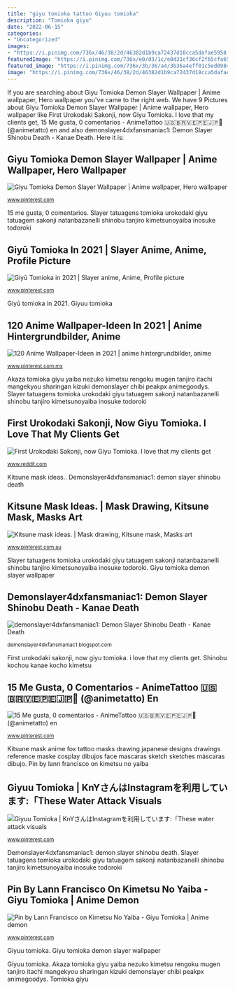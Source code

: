 ```yaml
---
title: "giyu tomioka tattoo Giyuu tomioka"
description: "Tomioka giyu"
date: "2022-06-15"
categories:
- "Uncategorized"
images:
- "https://i.pinimg.com/736x/46/38/2d/46382d1b9ca72437d18cca5dafae5958.jpg"
featuredImage: "https://i.pinimg.com/736x/e0/d3/1c/e0d31cf36cf2f65cfa650b6abae3e040.jpg"
featured_image: "https://i.pinimg.com/736x/3b/36/a4/3b36a4eff01c5ed09844d0cdc80b7ffb.jpg"
image: "https://i.pinimg.com/736x/46/38/2d/46382d1b9ca72437d18cca5dafae5958.jpg"
---
```


If you are searching about Giyu Tomioka Demon Slayer Wallpaper | Anime wallpaper, Hero wallpaper you've came to the right web. We have 9 Pictures about Giyu Tomioka Demon Slayer Wallpaper | Anime wallpaper, Hero wallpaper like First Urokodaki Sakonji, now Giyu Tomioka. I love that my clients get, 15 Me gusta, 0 comentarios - AnimeTattoo 🇺🇸🇧🇷🇻🇪🇵🇪🇯🇵🏯 (@animetatto) en and also demonslayer4dxfansmaniac1: Demon Slayer Shinobu Death - Kanae Death. Here it is:

## Giyu Tomioka Demon Slayer Wallpaper | Anime Wallpaper, Hero Wallpaper

![Giyu Tomioka Demon Slayer Wallpaper | Anime wallpaper, Hero wallpaper](https://i.pinimg.com/736x/46/38/2d/46382d1b9ca72437d18cca5dafae5958.jpg "Akaza tomioka giyu yaiba nezuko kimetsu rengoku mugen tanjiro itachi mangekyou sharingan kizuki demonslayer chibi peakpx animegoodys")

<small>www.pinterest.com</small>

15 me gusta, 0 comentarios. Slayer tatuagens tomioka urokodaki giyu tatuagem sakonji natanbazanelli shinobu tanjiro kimetsunoyaiba inosuke todoroki

## Giyū Tomioka In 2021 | Slayer Anime, Anime, Profile Picture

![Giyū Tomioka in 2021 | Slayer anime, Anime, Profile picture](https://i.pinimg.com/236x/8b/99/0e/8b990efe9d8abbbc870a916144c7d9fb.jpg?nii=t "Demon tomioka giyu")

<small>www.pinterest.com</small>

Giyū tomioka in 2021. Giyuu tomioka

## 120 Anime Wallpaper-Ideen In 2021 | Anime Hintergrundbilder, Anime

![120 Anime Wallpaper-Ideen in 2021 | anime hintergrundbilder, anime](https://i.pinimg.com/474x/47/7b/ba/477bbad6b63ac74899fec082cb0b8234.jpg "120 anime wallpaper-ideen in 2021")

<small>www.pinterest.com.mx</small>

Akaza tomioka giyu yaiba nezuko kimetsu rengoku mugen tanjiro itachi mangekyou sharingan kizuki demonslayer chibi peakpx animegoodys. Slayer tatuagens tomioka urokodaki giyu tatuagem sakonji natanbazanelli shinobu tanjiro kimetsunoyaiba inosuke todoroki

## First Urokodaki Sakonji, Now Giyu Tomioka. I Love That My Clients Get

![First Urokodaki Sakonji, now Giyu Tomioka. I love that my clients get](https://i.redd.it/2vxis6ts6fj41.jpg "120 anime wallpaper-ideen in 2021")

<small>www.reddit.com</small>

Kitsune mask ideas.. Demonslayer4dxfansmaniac1: demon slayer shinobu death

## Kitsune Mask Ideas. | Mask Drawing, Kitsune Mask, Masks Art

![Kitsune mask ideas. | Mask drawing, Kitsune mask, Masks art](https://i.pinimg.com/originals/4d/d2/48/4dd248d75d438fa3617f9b0e97fc073c.jpg "First urokodaki sakonji, now giyu tomioka. i love that my clients get")

<small>www.pinterest.com.au</small>

Slayer tatuagens tomioka urokodaki giyu tatuagem sakonji natanbazanelli shinobu tanjiro kimetsunoyaiba inosuke todoroki. Giyu tomioka demon slayer wallpaper

## Demonslayer4dxfansmaniac1: Demon Slayer Shinobu Death - Kanae Death

![demonslayer4dxfansmaniac1: Demon Slayer Shinobu Death - Kanae Death](http://pm1.narvii.com/7271/56863d35c95494425f7f72a555bd3df59dd741ear1-640-363v2_00.jpg "Giyū tomioka in 2021")

<small>demonslayer4dxfansmaniac1.blogspot.com</small>

First urokodaki sakonji, now giyu tomioka. i love that my clients get. Shinobu kochou kanae kocho kimetsu

## 15 Me Gusta, 0 Comentarios - AnimeTattoo 🇺🇸🇧🇷🇻🇪🇵🇪🇯🇵🏯 (@animetatto) En

![15 Me gusta, 0 comentarios - AnimeTattoo 🇺🇸🇧🇷🇻🇪🇵🇪🇯🇵🏯 (@animetatto) en](https://i.pinimg.com/originals/77/e8/ce/77e8ced5cef7cc7356699727434c01fa.jpg "Tomioka giyu")

<small>www.pinterest.com</small>

Kitsune mask anime fox tattoo masks drawing japanese designs drawings reference maske cosplay dibujos face mascaras sketch sketches máscaras dibujo. Pin by lann francisco on kimetsu no yaiba

## Giyuu Tomioka | KnYさんはInstagramを利用しています:「These Water Attack Visuals

![Giyuu Tomioka | KnYさんはInstagramを利用しています:「These water attack visuals](https://i.pinimg.com/736x/e0/d3/1c/e0d31cf36cf2f65cfa650b6abae3e040.jpg "Giyu tomioka demon slayer wallpaper")

<small>www.pinterest.com</small>

Demonslayer4dxfansmaniac1: demon slayer shinobu death. Slayer tatuagens tomioka urokodaki giyu tatuagem sakonji natanbazanelli shinobu tanjiro kimetsunoyaiba inosuke todoroki

## Pin By Lann Francisco On Kimetsu No Yaiba - Giyu Tomioka | Anime Demon

![Pin by Lann Francisco on Kimetsu No Yaiba - Giyu Tomioka | Anime demon](https://i.pinimg.com/736x/3b/36/a4/3b36a4eff01c5ed09844d0cdc80b7ffb.jpg "Kitsune mask ideas.")

<small>www.pinterest.com</small>

Giyuu tomioka. Giyu tomioka demon slayer wallpaper

Giyuu tomioka. Akaza tomioka giyu yaiba nezuko kimetsu rengoku mugen tanjiro itachi mangekyou sharingan kizuki demonslayer chibi peakpx animegoodys. Tomioka giyu

